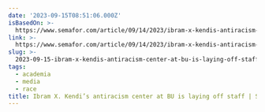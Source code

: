 ```yaml
---
date: '2023-09-15T08:51:06.000Z'
isBasedOn: >-
  https://www.semafor.com/article/09/14/2023/ibram-x-kendis-antiracism-center-at-bu-is-laying-off-staff
link: >-
  https://www.semafor.com/article/09/14/2023/ibram-x-kendis-antiracism-center-at-bu-is-laying-off-staff
slug: >-
  2023-09-15-ibram-x-kendis-antiracism-center-at-bu-is-laying-off-staff-or-semafor
tags:
  - academia
  - media
  - race
title: Ibram X. Kendi’s antiracism center at BU is laying off staff | Semafor
---
```


